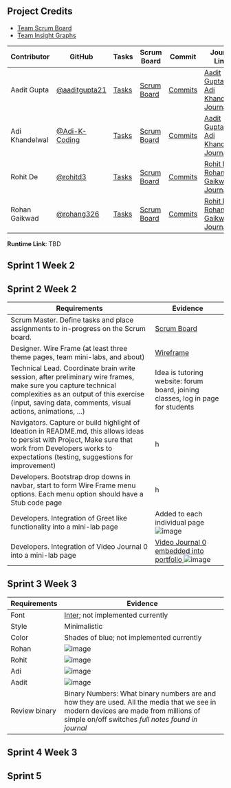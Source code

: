 ## Project Credits

- [Team Scrum Board](https://github.com/aaditgupta21/flask_portfolio/projects/1)
- [Team Insight Graphs](https://github.com/aaditgupta21/flask_portfolio/graphs/contributors)


Contributor | GitHub | Tasks | Scrum Board | Commit | Journal Links
----------- | ----------- | ------------- | ------------- | ------------- | -------------
Aadit Gupta | [@aaditgupta21](https://github.com/aaditgupta21) | [Tasks](https://github.com/aaditgupta21/flask_portfolio/issues) | [Scrum Board](https://github.com/aaditgupta21/flask_portfolio/projects/1)  | [Commits](https://github.com/aaditgupta21/flask_portfolio/commits/main?author=aaditgupta21) |[Aadit Gupta & Adi Khandelwal Journal](https://docs.google.com/document/d/18m2DBuJrDUOoWUPMxL7_-LjTvGnrwFLhQMYxaZReocM/edit?usp=sharing)
Adi Khandelwal | [@Adi-K-Coding](https://github.com/Adi-K-Coding) | [Tasks](https://github.com/aaditgupta21/flask_portfolio/issues) | [Scrum Board](https://github.com/aaditgupta21/flask_portfolio/projects/1) | [Commits](https://github.com/aaditgupta21/flask_portfolio/commits/main?author=Adi-K-Coding) | [Aadit Gupta & Adi Khandelwal Journal](https://docs.google.com/document/d/18m2DBuJrDUOoWUPMxL7_-LjTvGnrwFLhQMYxaZReocM/edit?usp=sharing)
Rohit De | [@rohitd3](https://github.com/rohitd3) | [Tasks](https://github.com/aaditgupta21/flask_portfolio/issues) | [Scrum Board](https://github.com/aaditgupta21/flask_portfolio/projects/1) | [Commits](https://github.com/aaditgupta21/flask_portfolio/commits/main?author=rohitd3) | [Rohit De & Rohan Gaikwad Journal](https://docs.google.com/document/d/1c5PIYwjII7IuVlCnkpn-ORHjwLj-XQIN5B2BWxP6aOw/edit?usp=sharing)
Rohan Gaikwad | [@rohang326](https://github.com/rohang326) | [Tasks](https://github.com/aaditgupta21/flask_portfolio/issues) | [Scrum Board](https://github.com/aaditgupta21/flask_portfolio/projects/1) | [Commits](https://github.com/aaditgupta21/flask_portfolio/commits/main?author=rohang326) | [Rohit De & Rohan Gaikwad Journal](https://docs.google.com/document/d/1c5PIYwjII7IuVlCnkpn-ORHjwLj-XQIN5B2BWxP6aOw/edit?usp=sharing)





**Runtime Link**: TBD

## Sprint 1 Week 2


## Sprint 2 Week 2

Requirements | Evidence |
----------- | ----------- |
Scrum Master. Define tasks and place assignments to in-progress on the Scrum board.  | [Scrum Board](https://github.com/aaditgupta21/flask_portfolio/projects/1) |
Designer. Wire Frame (at least three theme pages, team mini-labs, and about) | [Wireframe](https://docs.google.com/document/d/13JMjVt1LlVg1cZFgbcL_K0h7GkAvD9NJkFDNzeb8OTk/edit?usp=sharing) |
Technical Lead. Coordinate brain write session, after preliminary wire frames, make sure you capture technical complexities as an output of this exercise (input, saving data, comments, visual actions, animations, ...) | Idea is tutoring website: forum board, joining classes, log in page for students |
Navigators. Capture or build highlight of Ideation in README.md, this allows ideas to persist with Project,  Make sure that work from Developers works to expectations (testing, suggestions for improvement) | h |
Developers. Bootstrap drop downs in navbar, start to form Wire Frame menu options.  Each menu option should have a Stub code page | h |
Developers. Integration of Greet like functionality into a mini-lab page | Added to each individual page ![image](https://user-images.githubusercontent.com/44128572/133027063-84232b8d-e9c0-4ced-bba5-46bb99b4f564.png) |
Developers. Integration of Video Journal 0 into a mini-lab page | [Video Journal 0 embedded into portfolio ](https://www.youtube.com/playlist?list=PLT0pUL77e5RFi8ZPMgJNCi7Gp_5K-BZ0K) ![image](https://user-images.githubusercontent.com/44128572/133027005-909838fb-7c2e-4afa-8932-e0ac62d0d34c.png)|


## Sprint 3 Week 3

Requirements | Evidence |
----------- | ----------- |
Font | [Inter](https://fonts.google.com/specimen/Inter?query=Inter); not implemented currently |
Style | Minimalistic |
Color | Shades of blue; not implemented currently |
Rohan | ![image](https://user-images.githubusercontent.com/44128572/133026018-e38b0b47-f41d-4ad3-9547-46ceabf3042f.png) |
Rohit | ![image](https://user-images.githubusercontent.com/44128572/133026053-b46f4cfe-3020-4d26-b488-3a8b1b91dd48.png) |
Adi | ![image](https://user-images.githubusercontent.com/44128572/133026040-e04009a9-6d38-42e8-a449-fc52529830b6.png) |
Aadit | ![image](https://user-images.githubusercontent.com/44128572/133026029-da9c8065-7140-4374-b3ee-30bb26add09a.png) |
Review binary | Binary Numbers: What binary numbers are and how they are used. All the media that we see in modern devices are made from millions of simple on/off switches *full notes found in journal*|



## Sprint 4 Week 3


## Sprint 5

